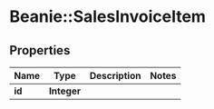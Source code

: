 # Beanie::SalesInvoiceItem

## Properties
Name | Type | Description | Notes
------------ | ------------- | ------------- | -------------
**id** | **Integer** |  | 


